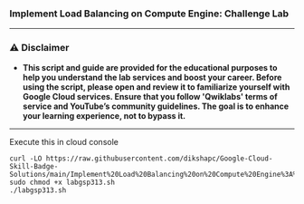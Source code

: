 
  ### Implement Load Balancing on Compute Engine: Challenge Lab


---

### ⚠️ Disclaimer
- **This script and guide are provided for  the educational purposes to help you understand the lab services and boost your career. Before using the script, please open and review it to familiarize yourself with Google Cloud services. Ensure that you follow 'Qwiklabs' terms of service and YouTube’s community guidelines. The goal is to enhance your learning experience, not to bypass it.**



---
Execute this in cloud console
```
curl -LO https://raw.githubusercontent.com/dikshapc/Google-Cloud-Skill-Badge-Solutions/main/Implement%20Load%20Balancing%20on%20Compute%20Engine%3A%20Challenge%20Lab/labgsp313.sh
sudo chmod +x labgsp313.sh
./labgsp313.sh
```
